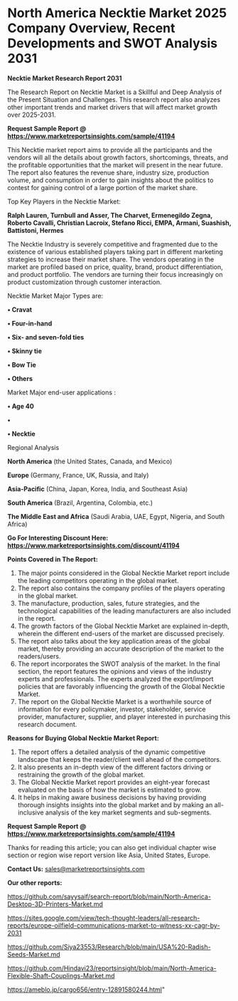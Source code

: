 # North America Necktie Market 2025 Company Overview, Recent Developments and SWOT Analysis 2031

<strong>Necktie Market Research Report 2031</strong>

The Research Report on Necktie Market is a Skillful and Deep Analysis of the Present Situation and Challenges. This research report also analyzes other important trends and market drivers that will affect market growth over 2025-2031.

<strong>Request Sample Report @ <a href=https://www.marketreportsinsights.com/sample/41194>https://www.marketreportsinsights.com/sample/41194</a></strong>

This Necktie market report aims to provide all the participants and the vendors will all the details about growth factors, shortcomings, threats, and the profitable opportunities that the market will present in the near future. The report also features the revenue share, industry size, production volume, and consumption in order to gain insights about the politics to contest for gaining control of a large portion of the market share.

Top Key Players in the Necktie Market:

<strong>Ralph Lauren, Turnbull and Asser, The Charvet, Ermenegildo Zegna, Roberto Cavalli, Christian Lacroix, Stefano Ricci, EMPA, Armani, Suashish, Battistoni, Hermes</strong>

The Necktie Industry is severely competitive and fragmented due to the existence of various established players taking part in different marketing strategies to increase their market share. The vendors operating in the market are profiled based on price, quality, brand, product differentiation, and product portfolio. The vendors are turning their focus increasingly on product customization through customer interaction.

Necktie Market Major Types are:

<strong>•  Cravat

•  Four-in-hand

•  Six- and seven-fold ties

•  Skinny tie

•  Bow Tie

•  Others</strong>

Market Major end-user applications :

<strong>•  Age 40

•  

•  Necktie</strong>

Regional Analysis

</u><strong><b>North America</b></strong> (the United States, Canada, and Mexico)

<strong><b>Europe </b></strong>(Germany, France, UK, Russia, and Italy)

<strong><b>Asia-Pacific</b></strong> (China, Japan, Korea, India, and Southeast Asia)

<strong><b>South America</b></strong> (Brazil, Argentina, Colombia, etc.)

<strong><b>The Middle East and Africa</b></strong> (Saudi Arabia, UAE, Egypt, Nigeria, and South Africa)

<strong>Go For Interesting Discount Here: <a href=https://www.marketreportsinsights.com/discount/41194>https://www.marketreportsinsights.com/discount/41194</a></strong>

<strong>Points Covered in The Report:</strong>
<ol>
  <li>The major points considered in the Global Necktie Market report include the leading competitors operating in the global market.</li>
  <li>The report also contains the company profiles of the players operating in the global market.</li>
  <li>The manufacture, production, sales, future strategies, and the technological capabilities of the leading manufacturers are also included in the report.</li>
  <li>The growth factors of the Global Necktie Market are explained in-depth, wherein the different end-users of the market are discussed precisely.</li>
  <li>The report also talks about the key application areas of the global market, thereby providing an accurate description of the market to the readers/users.</li>
  <li>The report incorporates the SWOT analysis of the market. In the final section, the report features the opinions and views of the industry experts and professionals. The experts analyzed the export/import policies that are favorably influencing the growth of the Global Necktie Market.</li>
  <li>The report on the Global Necktie Market is a worthwhile source of information for every policymaker, investor, stakeholder, service provider, manufacturer, supplier, and player interested in purchasing this research document.</li>
</ol>
<strong>Reasons for Buying Global Necktie Market Report:</strong>

<ol>
  <li>The report offers a detailed analysis of the dynamic competitive landscape that keeps the reader/client well ahead of the competitors.</li>
  <li>It also presents an in-depth view of the different factors driving or restraining the growth of the global market.</li>
  <li>The Global Necktie Market report provides an eight-year forecast evaluated on the basis of how the market is estimated to grow.</li>
  <li>It helps in making aware business decisions by having providing thorough insights insights into the global market and by making an all-inclusive analysis of the key market segments and sub-segments.</li>
</ol>
<strong>Request Sample Report @ <a href=https://www.marketreportsinsights.com/sample/41194>https://www.marketreportsinsights.com/sample/41194</a></strong>


Thanks for reading this article; you can also get individual chapter wise section or region wise report version like Asia, United States, Europe.

<strong>Contact Us:</strong>
sales@marketreportsinsights.com

<strong>Our other reports:</strong>

<a href=https://github.com/sayysaif/search-report/blob/main/North-America-Desktop-3D-Printers-Market.md>https://github.com/sayysaif/search-report/blob/main/North-America-Desktop-3D-Printers-Market.md</a>

<a href=https://sites.google.com/view/tech-thought-leaders/all-research-reports/europe-oilfield-communications-market-to-witness-xx-cagr-by-2031>https://sites.google.com/view/tech-thought-leaders/all-research-reports/europe-oilfield-communications-market-to-witness-xx-cagr-by-2031</a>

<a href=https://github.com/Siya23553/Research/blob/main/USA%20-Radish-Seeds-Market.md>https://github.com/Siya23553/Research/blob/main/USA%20-Radish-Seeds-Market.md</a>

<a href=https://github.com/Hindavi23/reportsinsight/blob/main/North-America-Flexible-Shaft-Couplings-Market.md>https://github.com/Hindavi23/reportsinsight/blob/main/North-America-Flexible-Shaft-Couplings-Market.md</a>

<a href=https://ameblo.jp/cargo656/entry-12891580244.html>https://ameblo.jp/cargo656/entry-12891580244.html</a>"

